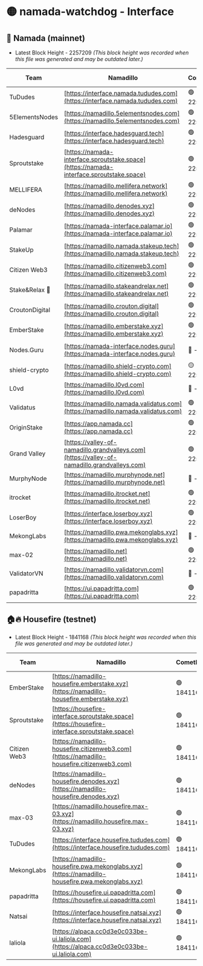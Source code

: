 # 🟡 namada-watchdog - Interface

## 🚀 Namada (mainnet)
- Latest Block Height - 2257209 *(This block height was recorded when this file was generated and may be outdated later.)*

| Team | Namadillo | CometBFT | Indexer | MASP Indexer |
|-|-|-|-|-|
| TuDudes | [https://interface.namada.tududes.com](https://interface.namada.tududes.com) | 🟢 2257191 | 🟢 2257191 | 🟢 2257191 |
| 5ElementsNodes | [https://namadillo.5elementsnodes.com](https://namadillo.5elementsnodes.com) | 🟢 2257191 | 🟢 2257191 | 🟢 2257191 |
| Hadesguard | [https://interface.hadesguard.tech](https://interface.hadesguard.tech) | 🟢 2257192 | 🟢 2257192 | 🟢 2257192 |
| Sproutstake | [https://namada-interface.sproutstake.space](https://namada-interface.sproutstake.space) | 🟢 2257192 | 🟢 2257192 | 🟢 2257192 |
| MELLIFERA | [https://namadillo.mellifera.network](https://namadillo.mellifera.network) | 🟢 2257194 | 🟢 2257193 | 🟢 2257193 |
| deNodes | [https://namadillo.denodes.xyz](https://namadillo.denodes.xyz) | 🟢 2257194 | 🟢 2257194 | 🟢 2257194 |
| Palamar | [https://namada-interface.palamar.io](https://namada-interface.palamar.io) | 🟢 2257195 | 🟢 2257195 | 🟢 2257195 |
| StakeUp | [https://namadillo.namada.stakeup.tech](https://namadillo.namada.stakeup.tech) | 🟢 2257195 | 🟢 2257195 | 🟢 2257195 |
| Citizen Web3 | [https://namadillo.citizenweb3.com](https://namadillo.citizenweb3.com) | 🟢 2257196 | 🟢 2257196 | 🟢 2257196 |
| Stake&Relax 🦥 | [https://namadillo.stakeandrelax.net](https://namadillo.stakeandrelax.net) | 🟢 2257197 | 🟢 2257197 | 🟢 2257197 |
| CroutonDigital | [https://namadillo.crouton.digital](https://namadillo.crouton.digital) | 🟢 2257197 | 🟢 2257197 | 🟢 2257197 |
| EmberStake | [https://namadillo.emberstake.xyz](https://namadillo.emberstake.xyz) | 🟢 2257198 | 🟢 2257198 | 🟢 2257198 |
| Nodes.Guru | [https://namada-interface.nodes.guru](https://namada-interface.nodes.guru) | 🔴 - | 🟢 2257199 | 🟢 2257199 |
| shield-crypto | [https://namadillo.shield-crypto.com](https://namadillo.shield-crypto.com) | 🟡 2257103 | 🟡 2257070 | 🟡 2257103 |
| L0vd | [https://namadillo.l0vd.com](https://namadillo.l0vd.com) | 🔴 - | 🔴 - | 🔴 - |
| Validatus | [https://namadillo.namada.validatus.com](https://namadillo.namada.validatus.com) | 🟢 2257203 | 🔴 2256398 | 🔴 2177377 |
| OriginStake | [https://app.namada.cc](https://app.namada.cc) | 🟢 2257203 | 🟢 2257203 | 🟢 2257203 |
| Grand Valley | [https://valley-of-namadillo.grandvalleys.com](https://valley-of-namadillo.grandvalleys.com) | 🟢 2257204 | 🟢 2257203 | 🟢 2257204 |
| MurphyNode | [https://namadillo.murphynode.net](https://namadillo.murphynode.net) | 🔴 - | 🔴 - | 🔴 - |
| itrocket | [https://namadillo.itrocket.net](https://namadillo.itrocket.net) | 🟢 2257206 | 🟢 2257206 | 🟢 2257206 |
| LoserBoy | [https://interface.loserboy.xyz](https://interface.loserboy.xyz) | 🟢 2257206 | 🟢 2257206 | 🟢 2257206 |
| MekongLabs | [https://namadillo.pwa.mekonglabs.xyz](https://namadillo.pwa.mekonglabs.xyz) | 🔴 - | 🔴 - | 🔴 - |
| max-02 | [https://namadillo.net](https://namadillo.net) | 🟢 2257207 | 🟢 2257207 | 🟢 2257207 |
| ValidatorVN | [https://namadillo.validatorvn.com](https://namadillo.validatorvn.com) | 🔴 - | 🔴 - | 🔴 - |
| papadritta | [https://ui.papadritta.com](https://ui.papadritta.com) | 🟢 2257209 | 🟢 2257209 | 🟢 2257209 |

## 🏠🔥 Housefire (testnet)
- Latest Block Height - 1841168 *(This block height was recorded when this file was generated and may be outdated later.)*

| Team | Namadillo | CometBFT | Indexer | MASP Indexer |
|-|-|-|-|-|
| EmberStake | [https://namadillo-housefire.emberstake.xyz](https://namadillo-housefire.emberstake.xyz) | 🟢 1841164 | 🟢 1841164 | 🟢 1841164 |
| Sproutstake | [https://housefire-interface.sproutstake.space](https://housefire-interface.sproutstake.space) | 🟢 1841165 | 🟢 1841165 | 🟢 1841165 |
| Citizen Web3 | [https://namadillo-housefire.citizenweb3.com](https://namadillo-housefire.citizenweb3.com) | 🟢 1841165 | 🟢 1841165 | 🟢 1841165 |
| deNodes | [https://namadillo-housefire.denodes.xyz](https://namadillo-housefire.denodes.xyz) | 🟢 1841166 | 🟢 1841166 | 🟢 1841165 |
| max-03 | [https://namadillo.housefire.max-03.xyz](https://namadillo.housefire.max-03.xyz) | 🟢 1841166 | 🟢 1841166 | 🟢 1841166 |
| TuDudes | [https://interface.housefire.tududes.com](https://interface.housefire.tududes.com) | 🟢 1841167 | 🟢 1841167 | 🟢 1841166 |
| MekongLabs | [https://namadillo-housefire.pwa.mekonglabs.xyz](https://namadillo-housefire.pwa.mekonglabs.xyz) | 🟢 1841167 | 🟢 1841167 | 🟢 1841167 |
| papadritta | [https://housefire.ui.papadritta.com](https://housefire.ui.papadritta.com) | 🟢 1841167 | 🟢 1841167 | 🟢 1841167 |
| Natsai | [https://interface.housefire.natsai.xyz](https://interface.housefire.natsai.xyz) | 🟢 1841168 | 🟢 1841168 | 🟢 1841168 |
| laliola | [https://alpaca.cc0d3e0c033be-ui.laliola.com](https://alpaca.cc0d3e0c033be-ui.laliola.com) | 🟢 1841168 | 🟢 1841168 | 🟢 1841168 |

